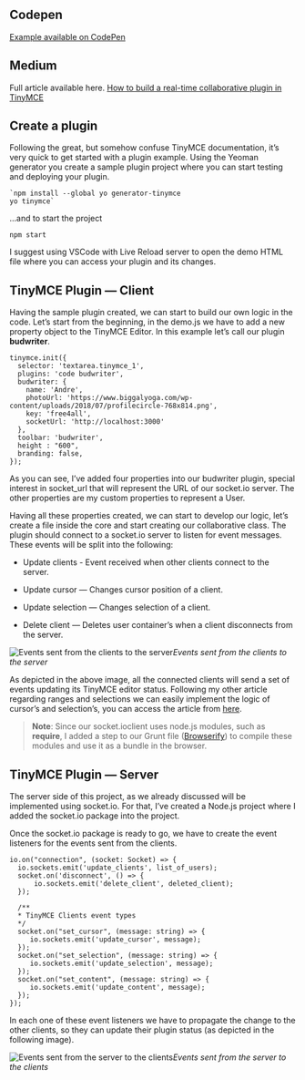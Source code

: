 ## Codepen

[Example available on CodePen](https://codepen.io/thealmarques/full/YzqOrWV)

## Medium

Full article available here.
[How to build a real-time collaborative plugin in TinyMCE](https://medium.com/@almarques/how-to-build-a-real-time-collaborative-plugin-in-tinymce-8e748e10a87a)

## Create a plugin

Following the great, but somehow confuse TinyMCE documentation, it’s very quick to get started with a plugin example. Using the Yeoman generator you create a sample plugin project where you can start testing and deploying your plugin.

    `npm install --global yo generator-tinymce
    yo tinymce`

…and to start the project

    npm start

I suggest using VSCode with Live Reload server to open the demo HTML file where you can access your plugin and its changes.

## **TinyMCE Plugin — Client**

Having the sample plugin created, we can start to build our own logic in the code. Let’s start from the beginning, in the demo.js we have to add a new property object to the TinyMCE Editor. In this example let’s call our plugin **budwriter**.

    tinymce.init({
      selector: 'textarea.tinymce_1',
      plugins: 'code budwriter',
      budwriter: {
        name: 'Andre',
        photoUrl: 'https://www.biggalyoga.com/wp-      content/uploads/2018/07/profilecircle-768x814.png',
        key: 'free4all',
        socketUrl: 'http://localhost:3000'
      },
      toolbar: 'budwriter',
      height : "600",
      branding: false,
    });

As you can see, I’ve added four properties into our budwriter plugin, special interest in socket_url that will represent the URL of our socket.io server. The other properties are my custom properties to represent a User.

Having all these properties created, we can start to develop our logic, let’s create a file inside the core and start creating our collaborative class. The plugin should connect to a socket.io server to listen for event messages. These events will be split into the following:

* Update clients - Event received when other clients connect to the server.

* Update cursor — Changes cursor position of a client.

* Update selection — Changes selection of a client.

* Delete client — Deletes user container’s when a client disconnects from the server.

![Events sent from the clients to the server](https://cdn-images-1.medium.com/max/2000/1*EOcgHALT1FIMiU_Zp4h0OA.png)*Events sent from the clients to the server*

As depicted in the above image, all the connected clients will send a set of events updating its TinyMCE editor status. Following my other article regarding ranges and selections we can easily implement the logic of cursor’s and selection’s, you can access the article from [here](https://medium.com/@almarques/cursors-and-selections-how-do-they-work-in-modern-browsers-5c132029b044).
> **Note**: Since our socket.ioclient uses node.js modules, such as **require**, I added a step to our Grunt file ([Browserify](http://browserify.org/)) to compile these modules and use it as a bundle in the browser.

## TinyMCE Plugin — Server

The server side of this project, as we already discussed will be implemented using socket.io. For that, I’ve created a Node.js project where I added the socket.io package into the project.

Once the socket.io package is ready to go, we have to create the event listeners for the events sent from the clients.

    io.on("connection", (socket: Socket) => {
      io.sockets.emit('update_clients', list_of_users);
      socket.on('disconnect', () => {
          io.sockets.emit('delete_client', deleted_client);
      });

      /**
      * TinyMCE Clients event types
      */
      socket.on("set_cursor", (message: string) => {
         io.sockets.emit('update_cursor', message);
      });
      socket.on("set_selection", (message: string) => {
         io.sockets.emit('update_selection', message);
      });
      socket.on("set_content", (message: string) => {
         io.sockets.emit('update_content', message);
      });
    });

In each one of these event listeners we have to propagate the change to the other clients, so they can update their plugin status (as depicted in the following image).

![Events sent from the server to the clients](https://cdn-images-1.medium.com/max/2000/1*-OUE-sXj7PG_0K2X_QSJ2g.png)*Events sent from the server to the clients*
